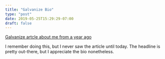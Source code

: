 ```yaml
---
title: "Galvanize Bio"
type: "post"
date: 2019-05-25T15:29:29-07:00
draft: false
---
```


[Galvanize artcle about me from a year ago](
https://www.hackreactor.com/blog/pre-med-major-graduates-code-school-with-plans-to-change-public-health-as-we-know-it)

I remember doing this, but I never saw the article until today.
The headline is pretty out-there, but I appreciate the bio nonetheless.
